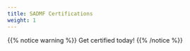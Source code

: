 ```yaml
---
title: SADMF Certifications
weight: 1
---
```


{{% notice warning %}}
Get certified today!
{{% /notice %}}
